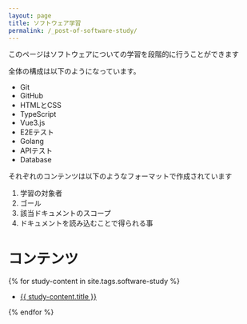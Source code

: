 ```yaml
---
layout: page
title: ソフトウェア学習
permalink: /_post-of-software-study/
---
```


このページはソフトウェアについての学習を段階的に行うことができます

全体の構成は以下のようになっています。

- Git
- GitHub
- HTMLとCSS
- TypeScript
- Vue3.js
- E2Eテスト
- Golang
- APIテスト
- Database

それぞれのコンテンツは以下のようなフォーマットで作成されています
1. 学習の対象者
2. ゴール
3. 該当ドキュメントのスコープ
4. ドキュメントを読み込むことで得られる事

<h1>コンテンツ</h1>
<!-- タグでソフトウェア学習を設定したPOSTだけここのコンテンツで表示される様に設定している -->
{% for study-content in site.tags.software-study %}
  <ul>
   <li><a href="{{ study-content.url }}">{{ study-content.title }}</a></li>
  </ul>
{% endfor %}